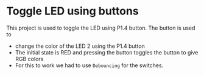 # Toggle LED using buttons

This project is used to toggle the LED using P1.4 button. The button is used to

- change the color of the LED 2 using the P1.4 button
- The initial state is RED and pressing the button toggles the button to give RGB colors
- For this to work we had to use `Debouncing` for the switches.
